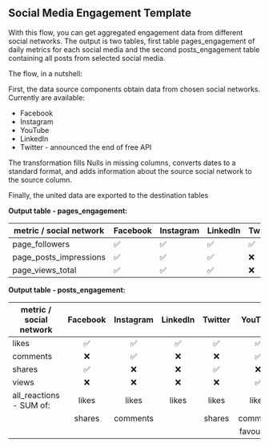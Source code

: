 ## Social Media Engagement Template

With this flow, you can get aggregated engagement data from different social networks. The output is two tables, first table pages_engagement of daily metrics for each social media and the second posts_engagement table containing all posts from selected social media.

The flow, in a nutshell:

First, the data source components obtain data from chosen social networks.
Currently are available:
- Facebook
- Instagram
- YouTube
- LinkedIn
- Twitter - announced the end of free API

The transformation fills Nulls in missing columns, converts dates to a standard format, and adds information about the source social network to the source column.

Finally, the united data are exported to the destination tables

**Output table - pages_engagement:**

| metric / social network | Facebook | Instagram | LinkedIn | Twitter | YouTube |
|-------------------------|----------|-----------|----------|---------|---------|
| page_followers          |     ✅    |     ✅     |     ✅    |    ✅    |    ❌    |
| page_posts_impressions  |     ✅    |     ✅     |     ✅    |    ❌    |    ❌    |
| page_views_total        |     ✅    |     ✅     |     ✅    |    ❌    |    ❌    |


**Output table - posts_engagement:**

| metric / social network | Facebook | Instagram | LinkedIn | Twitter |   YouTube  |
|-------------------------|:--------:|:---------:|:--------:|:-------:|:----------:|
| likes                   |     ✅    |     ✅     |     ✅    |    ✅    |      ✅     |
| comments                |     ❌    |     ✅     |     ❌    |    ❌    |      ✅     |
| shares                  |     ✅    |     ❌     |     ❌    |    ✅    |      ❌     |
| views                   |     ❌    |     ❌     |     ❌    |    ❌    |      ✅     |
| all_reactions - SUM of: |   likes  |   likes   |   likes  |  likes  |    likes   |
|                         |  shares  |  comments |          |  shares |  comments  |
|                         |          |           |          |         | favourites |